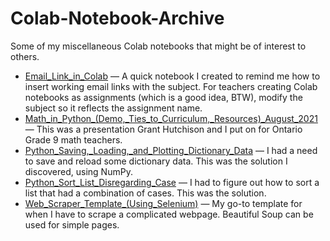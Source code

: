 # Colab-Notebook-Archive

Some of my miscellaneous Colab notebooks that might be of interest to others.

* [Email_Link_in_Colab](https://github.com/pbeens/Colab-Notebook-Archive/blob/main/Email_Link_in_Colab.ipynb) — A quick notebook I created to remind me how to insert working email links with the subject. For teachers creating Colab notebooks as assignments (which is a good idea, BTW), modify the subject so it reflects the assignment name.
* [Math_in_Python_(Demo,_Ties_to_Curriculum,_Resources)_August_2021](https://github.com/pbeens/Colab-Notebook-Archive/blob/main/Math_in_Python_(Demo%2C_Ties_to_Curriculum%2C_Resources)_August_2021.ipynb) — This was a presentation Grant Hutchison and I put on for Ontario Grade 9 math teachers.
* [Python_Saving,_Loading,_and_Plotting_Dictionary_Data](https://github.com/pbeens/Colab-Notebook-Archive/blob/main/Python_Saving%2C_Loading%2C_and_Plotting_Dictionary_Data.ipynb) — I had a need to save and reload some dictionary data. This was the solution I discovered, using NumPy.
* [Python_Sort_List_Disregarding_Case](https://github.com/pbeens/Colab-Notebook-Archive/blob/main/Python_Sort_List_Disregarding_Case.ipynb) — I had to figure out how to sort a list that had a combination of cases. This was the solution.
* [Web_Scraper_Template_(Using_Selenium)](https://github.com/pbeens/Colab-Notebook-Archive/blob/main/Web_Scraper_Template_(Using_Selenium).ipynb) — My go-to template for when I have to scrape a complicated webpage. Beautiful Soup can be used for simple pages.
